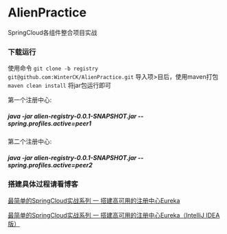# AlienPractice
SpringCloud各组件整合项目实战

### 下载运行
使用命令 `git clone -b registry git@github.com:WinterCK/AlienPractice.git` 导入项>目后，使用maven打包 `maven clean install` 将jar包运行即可

第一个注册中心:
##### java -jar alien-registry-0.0.1-SNAPSHOT.jar --spring.profiles.active=peer1

第二个注册中心:
##### java -jar alien-registry-0.0.1-SNAPSHOT.jar --spring.profiles.active=peer2

### 搭建具体过程请看博客
[最简单的SpringCloud实战系列 一 搭建高可用的注册中心Eureka](http://blogcjk.sharewe.club/2019/07/07/SpringCloudIntegrationProjectStudy-One/)

[最简单的SpringCloud实战系列 一 搭建高可用的注册中心Eureka（IntelliJ IDEA版）](http://blogcjk.sharewe.club/2019/07/15/SpringCloudIntegrationProjectStudy-One-Idea/)

